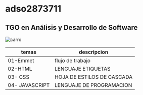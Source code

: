 # adso2873711
## TGO en Análisis y Desarrollo de Software


![carro](https://img.freepik.com/fotos-premium/faros-coches-modernos-cierran_427248-557.jpg?w=360)

| temas | descripcion |
| ------- | ------------- |
| 01-Emmet| flujo de trabajo |
| 02-HTML | LENGUAJE ETIQUETAS |
| 03- CSS | HOJA DE ESTILOS DE CASCADA |
| 04- JAVASCRIPT | LENGUAJE DE PROGRAMACION |

